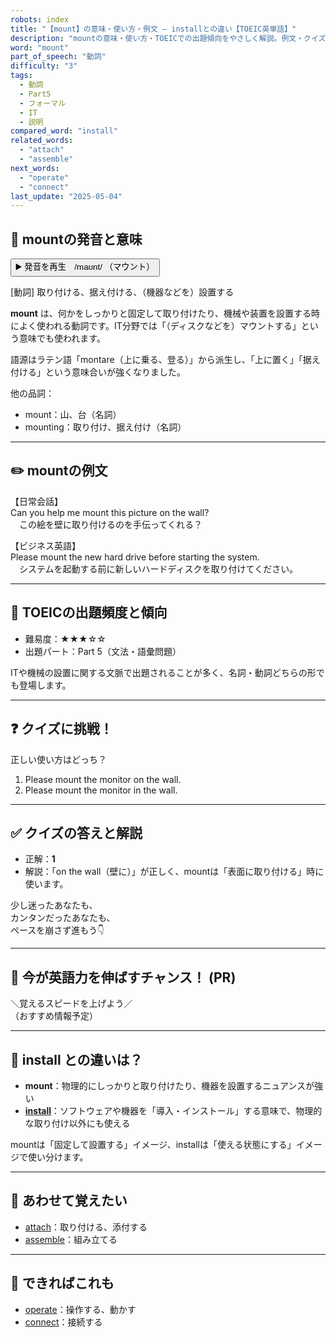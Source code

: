 ```yaml
---
robots: index
title: "【mount】の意味・使い方・例文 ― installとの違い【TOEIC英単語】"
description: "mountの意味・使い方・TOEICでの出題傾向をやさしく解説。例文・クイズ付きでinstallとの違いもわかりやすく学べます。"
word: "mount"
part_of_speech: "動詞"
difficulty: "3"
tags:
  - 動詞
  - Part5
  - フォーマル
  - IT
  - 説明
compared_word: "install"
related_words:
  - "attach"
  - "assemble"
next_words:
  - "operate"
  - "connect"
last_update: "2025-05-04"
---
```


## 🔰 mountの発音と意味

<button class="play-audio" onclick="playTTS('mount')">
  <span class="play-audio-main">
    ▶️ 発音を再生　/maʊnt/
  </span>
  <span class="play-audio-sub">
    （マウント）
  </span>
</button>

[動詞] 取り付ける、据え付ける、（機器などを）設置する

**mount** は、何かをしっかりと固定して取り付けたり、機械や装置を設置する時によく使われる動詞です。IT分野では「（ディスクなどを）マウントする」という意味でも使われます。

語源はラテン語「montare（上に乗る、登る）」から派生し、「上に置く」「据え付ける」という意味合いが強くなりました。

他の品詞：  
- mount：山、台（名詞）
- mounting：取り付け、据え付け（名詞）

---

## ✏️ mountの例文

【日常会話】  
Can you help me mount this picture on the wall?  
　この絵を壁に取り付けるのを手伝ってくれる？

【ビジネス英語】  
Please mount the new hard drive before starting the system.  
　システムを起動する前に新しいハードディスクを取り付けてください。

---

## 🎯 TOEICの出題頻度と傾向

- 難易度：★★★☆☆
- 出題パート：Part 5（文法・語彙問題）

ITや機械の設置に関する文脈で出題されることが多く、名詞・動詞どちらの形でも登場します。

---

## ❓ クイズに挑戦！

正しい使い方はどっち？

1. Please mount the monitor on the wall.  
2. Please mount the monitor in the wall.

---

## ✅ クイズの答えと解説

- 正解：**1**
- 解説：「on the wall（壁に）」が正しく、mountは「表面に取り付ける」時に使います。

少し迷ったあなたも、  
カンタンだったあなたも、  
ペースを崩さず進もう👇️

---

## 🚀 今が英語力を伸ばすチャンス！ (PR)

<div class="info-center">
＼覚えるスピードを上げよう／<br>  
（おすすめ情報予定）
</div>

---

## 🤔  install との違いは？

- **mount**：物理的にしっかりと取り付けたり、機器を設置するニュアンスが強い
- **[install](/word/install/)**：ソフトウェアや機器を「導入・インストール」する意味で、物理的な取り付け以外にも使える

mountは「固定して設置する」イメージ、installは「使える状態にする」イメージで使い分けます。

---

## 🧩 あわせて覚えたい

- [attach](/word/attach/)：取り付ける、添付する
- [assemble](/word/assemble/)：組み立てる

---

## 📖 できればこれも

- [operate](/word/operate/)：操作する、動かす
- [connect](/word/connect/)：接続する

<!-- cvid: aid18_bid17 -->
